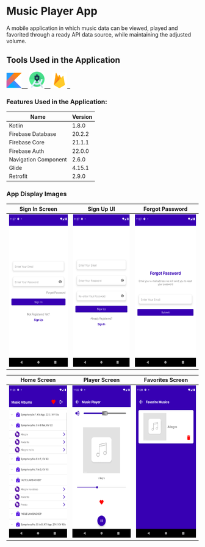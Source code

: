 # Music Player App
A mobile application in which music data can be viewed, played and favorited through a ready API data source, while maintaining the adjusted volume.

## Tools Used in the Application

<a href="https://kotlinlang.org/" rel="nofollow"><img alt="kotlin" src="https://github.com/cengizhanerturan/cengizhanerturan/blob/main/language_icons/kotlin.svg" width="40" style="max-width: 100%;">&nbsp;&nbsp;&nbsp;&nbsp;</a>
<a href="https://developer.android.com/studio" rel="nofollow"><img alt="android_studio" src="https://github.com/cengizhanerturan/cengizhanerturan/blob/main/database_and_tool_icons/android_studio.svg" width="40" style="max-width: 100%;">&nbsp;&nbsp;&nbsp;&nbsp;</a>
<a href="https://firebase.google.com/" target="_blank" rel="noreferrer"> <img src="https://github.com/Cengizhanerturan/cengizhanerturan/blob/main/database_and_tool_icons/firebase.svg" alt="firebase" width="40" height="40"/>&nbsp;&nbsp;</a>

### Features Used in the Application:
                    
Name  | Version
------------- | -------------
Kotlin | 1.8.0
Firebase Database | 20.2.2
Firebase Core | 21.1.1
Firebase Auth | 22.0.0
Navigation Component | 2.6.0
Glide | 4.15.1
Retrofit | 2.9.0
</p>

### App Display Images

Sign In Screen  | Sign Up UI | Forgot Password
------------- | ------------- | -------------
<a><img src="https://github.com/cengizhanerturan/kotlin_music_player_app/blob/master/app_images/sign_in.png" width="200" height="400" /></a> | <a><img src="https://github.com/cengizhanerturan/kotlin_music_player_app/blob/master/app_images/sign_up.png" width="200" height="400" /></a> | <a><img src="https://github.com/cengizhanerturan/kotlin_music_player_app/blob/master/app_images/forgot_password.png" width="200" height="400" /></a>

Home Screen  | Player Screen | Favorites Screen
------------- | ------------- | -------------
<a><img src="https://github.com/cengizhanerturan/kotlin_music_player_app/blob/master/app_images/home.png" width="200" height="400" /></a> | <a><img src="https://github.com/cengizhanerturan/kotlin_music_player_app/blob/master/app_images/player.png" width="200" height="400" /></a> | <a><img src="https://github.com/cengizhanerturan/kotlin_music_player_app/blob/master/app_images/favorites.png" width="200" height="400" /></a>

